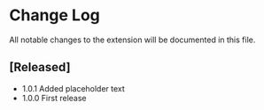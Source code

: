 # Change Log

All notable changes to the extension will be documented in this file.


## [Released]

- 1.0.1 Added placeholder text
- 1.0.0 First release
